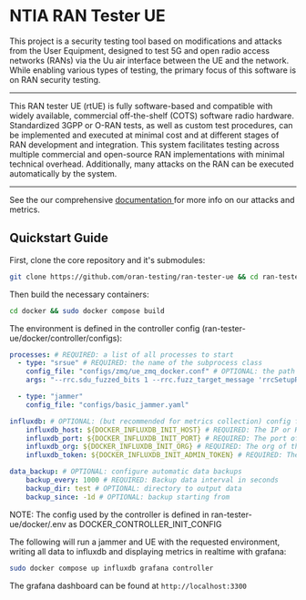 # NTIA RAN Tester UE

This project is a security testing tool based on modifications and attacks from the User Equipment, designed to test 5G and open radio access networks (RANs) via the Uu air interface between the UE and the network. While enabling various types of testing, the primary focus of this software is on RAN security testing.  

---

This RAN tester UE (rtUE) is fully software-based and compatible with widely available, commercial off-the-shelf (COTS) software radio hardware. Standardized 3GPP or O-RAN tests, as well as custom test procedures, can be implemented and executed at minimal cost and at different stages of RAN development and integration. This system facilitates testing across multiple commercial and open-source RAN implementations with minimal technical overhead. Additionally, many attacks on the RAN can be executed automatically by the system.

---

See the our comprehensive [documentation ](https://docs.rantesterue.org) for more info on our attacks and metrics.

## Quickstart Guide

First, clone the core repository and it's submodules:

```bash
git clone https://github.com/oran-testing/ran-tester-ue && cd ran-tester-ue && git submodule update --init --recursive
```

Then build the necessary containers:

```bash
cd docker && sudo docker compose build
```

The environment is defined in the controller config (ran-tester-ue/docker/controller/configs):

```yaml
processes: # REQUIRED: a list of all processes to start
  - type: "srsue" # REQUIRED: the name of the subprocess class
    config_file: "configs/zmq/ue_zmq_docker.conf" # OPTIONAL: the path to a config file in the subprocess container
    args: "--rrc.sdu_fuzzed_bits 1 --rrc.fuzz_target_message 'rrcSetupRequest'" # OPTIONAL: arguments to pass to the subprocess container

  - type: "jammer"
    config_file: "configs/basic_jammer.yaml"

influxdb: # OPTIONAL: (but recommended for metrics collection) config for InfluxDB
    influxdb_host: ${DOCKER_INFLUXDB_INIT_HOST} # REQUIRED: The IP or HOSTNAME of InfluxDB container
    influxdb_port: ${DOCKER_INFLUXDB_INIT_PORT} # REQUIRED: The port of the InfluxDB service
    influxdb_org: ${DOCKER_INFLUXDB_INIT_ORG} # REQUIRED: The org of the InfluxDB service
    influxdb_token: ${DOCKER_INFLUXDB_INIT_ADMIN_TOKEN} # REQUIRED: The admin token of the InfluxDB service

data_backup: # OPTIONAL: configure automatic data backups
    backup_every: 1000 # REQUIRED: Backup data interval in seconds
    backup_dir: test # OPTIONAL: directory to output data
    backup_since: -1d # OPTIONAL: backup starting from
```

NOTE: The config used by the controller is defined in ran-tester-ue/docker/.env as DOCKER_CONTROLLER_INIT_CONFIG

The following will run a jammer and UE with the requested environment, writing all data to influxdb and displaying metrics in realtime with grafana:

```bash
sudo docker compose up influxdb grafana controller
```

The grafana dashboard can be found at `http://localhost:3300`
